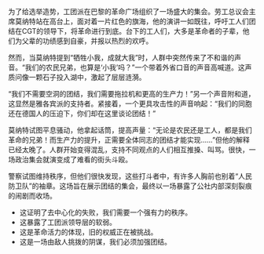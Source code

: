 为了给选举造势，工团派在巴黎的革命广场组织了一场盛大的集会。劳工总议会主席莫纳特站在高台上，面对着一片红色的旗海，他的演讲一如既往，呼吁工人们团结在CGT的领导下，将革命进行到底。台下的工人们，大多是革命者的子辈，他们为父辈的功绩感到自豪，并报以热烈的欢呼。

然而，当莫纳特提到“牺牲小我，成就大我”时，人群中突然传来了不和谐的声音。“我们的农民兄弟，也算是‘小我’吗？”一个带着外省口音的声音高喊道。这声质问像一颗石子投入湖中，激起了层层涟漪。

“我们不需要空洞的团结，我们需要拖拉机和更高的生产力！”另一个声音附和道，这显然是雅各宾派的支持者。紧接着，一个更具攻击性的声音响起：“我们的同胞还在德国人的压迫下，你们却在这里谈论团结！”

莫纳特试图平息骚动，他拿起话筒，提高声量：“无论是农民还是工人，都是我们革命的兄弟！而生产力的提升，正需要全体同志的团结才能实现……”但他的解释已经太晚了。人群开始变得混乱，支持不同观点的人们相互推搡、叫骂。很快，一场政治集会就演变成了难看的街头斗殴。

警察试图维持秩序，但他们很快发现，这些打斗者中，有许多人胸前也别着“人民防卫队”的袖章。这场旨在展示团结的集会，最终以一场暴露了公社内部深刻裂痕的闹剧而收场。

* 这证明了去中心化的失败，我们需要一个强有力的秩序。
* 这暴露了工团派领导层的软弱。
* 这是革命活力的体现，旧的权威正在被挑战。
* 这是一场由敌人挑拨的阴谋，我们必须加强团结。